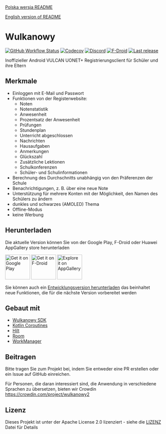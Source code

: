 [Polska wersja README](README.md)

[English version of README](README.en.md)

# Wulkanowy

[![GitHub Workflow Status](https://img.shields.io/github/workflow/status/wulkanowy/wulkanowy/Tests/develop?style=flat-square)](https://github.com/wulkanowy/wulkanowy/actions)
[![Codecov](https://img.shields.io/codecov/c/github/wulkanowy/wulkanowy/master.svg?style=flat-square)](https://codecov.io/gh/wulkanowy/wulkanowy)
[![Discord](https://img.shields.io/discord/390889354199040011.svg?style=flat-square)](https://discord.gg/vccAQBr)
[![F-Droid](https://img.shields.io/f-droid/v/io.github.wulkanowy.svg?style=flat-square)](https://f-droid.org/packages/io.github.wulkanowy/)
[![Last release](https://img.shields.io/github/release/wulkanowy/wulkanowy.svg?logo=github&style=flat-square)](https://github.com/wulkanowy/wulkanowy/releases)

Inoffizieller Android VULCAN UONET+ Registrierungsclient für Schüler und ihre Eltern

## Merkmale

* Einloggen mit E-Mail und Passwort
* Funktionen von der Registerwebsite:
    * Noten
    * Notenstatistik
    * Anwesenheit
    * Prozentsatz der Anwesenheit
    * Prüfungen
    * Stundenplan
    * Unterricht abgeschlossen
    * Nachrichten
    * Hausaufgaben
    * Anmerkungen
    * Glückszahl
    * Zusätzliche Lektionen
    * Schulkonferenzen
    * Schüler- und Schulinformationen
* Berechnung des Durchschnitts unabhängig von den Präferenzen der Schule
* Benachrichtigungen, z. B. über eine neue Note
* Unterstützung für mehrere Konten mit der Möglichkeit, den Namen des Schülers zu ändern
* dunkles und schwarzes (AMOLED) Thema
* Offline-Modus
* keine Werbung

## Herunterladen

Die aktuelle Version können Sie von der Google Play, F-Droid oder Huawei AppGallery store herunterladen

[<img src="https://play.google.com/intl/en_us/badges/images/generic/en_badge_web_generic.png"
    alt="Get it on Google Play"
    height="80">](https://play.google.com/store/apps/details?id=io.github.wulkanowy)
[<img src="https://fdroid.gitlab.io/artwork/badge/get-it-on.png"
    alt="Get it on F-Droid"
    height="80">](https://f-droid.org/packages/io.github.wulkanowy/)
[<img src="appgallery_badge.png"
    alt="Explore it on AppGallery"
    height="80">](https://appgallery.cloud.huawei.com/ag/n/app/C101440411?channelId=Badge&id=1b3f7fbb700849a9be0dba6b520b2282&s=EB1D3BF9ED9D1564D869B7B94B18016D3CABFCA5AEFB8E29F675FA04E0DC131D&detailType=0&v=)
    
Sie können auch ein [Entwicklungsversion herunterladen](https://wulkanowy.github.io/#download) das beinhaltet neue Funktionen, die für die nächste Version vorbereitet werden

## Gebaut mit


* [Wulkanowy SDK](https://github.com/wulkanowy/sdk)
* [Kotlin Coroutines](https://kotlinlang.org/docs/reference/coroutines-overview.html)
* [Hilt](https://dagger.dev/hilt/)
* [Room](https://developer.android.com/topic/libraries/architecture/room)
* [WorkManager](https://developer.android.com/topic/libraries/architecture/workmanager) 

## Beitragen

Bitte tragen Sie zum Projekt bei, indem Sie entweder eine PR erstellen oder ein Issue auf GitHub einreichen.

Für Personen, die daran interessiert sind, die Anwendung in verschiedene Sprachen zu übersetzen, bieten wir Crowdin
https://crowdin.com/project/wulkanowy2

## Lizenz

Dieses Projekt ist unter der Apache License 2.0 lizenziert - siehe die [LIZENZ](LICENSE) Datei für Details

